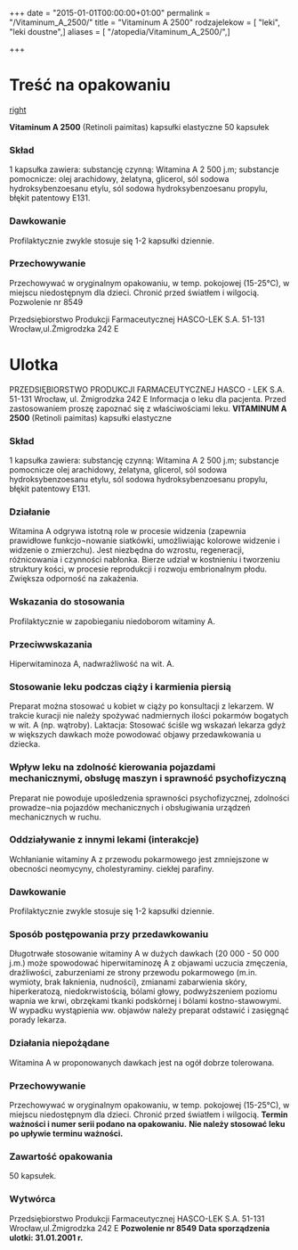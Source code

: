 +++
date = "2015-01-01T00:00:00+01:00"
permalink = "/Vitaminum_A_2500/"
title = "Vitaminum A 2500"
rodzajelekow = [ "leki", "leki doustne",]
aliases = [ "/atopedia/Vitaminum_A_2500/",]

+++

Treść na opakowaniu
===================

[right](/Grafika:Vitaminum_A_2500.jpg "wikilink")

**Vitaminum A 2500**
(Retinoli paimitas)
kapsułki elastyczne
50 kapsułek

### Skład

1 kapsułka zawiera: substancję czynną: Witamina A 2 500 j.m; substancje pomocnicze: olej arachidowy, żelatyna, glicerol, sól sodowa hydroksybenzoesanu etylu, sól sodowa hydroksybenzoesanu propylu, błękit patentowy E131.

### Dawkowanie

Profilaktycznie zwykle stosuje się 1-2 kapsułki dziennie.

### Przechowywanie

Przechowywać w oryginalnym opakowaniu, w temp. pokojowej (15-25°C), w miejscu niedostępnym dla dzieci. Chronić przed światłem i wilgocią.
Pozwolenie nr 8549

Przedsiębiorstwo Produkcji Farmaceutycznej HASCO-LEK S.A. 51-131 Wrocław,ul.Żmigrodzka 242 E

Ulotka
======

PRZEDSIĘBIORSTWO PRODUKCJI FARMACEUTYCZNEJ
HASCO - LEK S.A.
51-131 Wrocław, ul. Żmigrodzka 242 E
Informacja o leku dla pacjenta.
Przed zastosowaniem proszę zapoznać się z właściwościami leku.
**VITAMINUM A 2500**
(Retinoli paimitas)
kapsułki elastyczne

### Skład

1 kapsułka zawiera: substancję czynną: Witamina A 2 500 j.m; substancje pomocnicze olej arachidowy, żelatyna, glicerol, sól sodowa hydroksybenzoesanu etylu, sól sodowa hydroksybenzoesanu propylu, błękit patentowy E131.

### Działanie

Witamina A odgrywa istotną role w procesie widzenia (zapewnia prawidłowe funkcjo¬nowanie siatkówki, umożliwiając kolorowe widzenie i widzenie o zmierzchu). Jest niezbędna do wzrostu, regeneracji, różnicowania i czynności nabłonka. Bierze udział w kostnieniu i tworzeniu struktury kości, w procesie reprodukcji i rozwoju embrionalnym płodu. Zwiększa odporność na zakażenia.

### Wskazania do stosowania

Profilaktycznie w zapobieganiu niedoborom witaminy A.

### Przeciwwskazania

Hiperwitaminoza A, nadwrażliwość na wit. A.

### Stosowanie leku podczas ciąży i karmienia piersią

Preparat można stosować u kobiet w ciąży po konsultacji z lekarzem. W trakcie kuracji nie należy spożywać nadmiernych ilości pokarmów bogatych w wit. A (np. wątroby). Laktacja: Stosować ściśle wg wskazań lekarza gdyż w większych dawkach może powodować objawy przedawkowania u dziecka.

### Wpływ leku na zdolność kierowania pojazdami mechanicznymi, obsługę maszyn i sprawność psychofizyczną

Preparat nie powoduje upośledzenia sprawności psychofizycznej, zdolności prowadze¬nia pojazdów mechanicznych i obsługiwania urządzeń mechanicznych w ruchu.

### Oddziaływanie z innymi lekami (interakcje)

Wchłanianie witaminy A z przewodu pokarmowego jest zmniejszone w obecności neomycyny, cholestyraminy. ciekłej parafiny.

### Dawkowanie

Profilaktycznie zwykle stosuje się 1-2 kapsułki dziennie.

### Sposób postępowania przy przedawkowaniu

Długotrwałe stosowanie witaminy A w dużych dawkach (20 000 - 50 000 j.m.) może spowodować hiperwitaminozę A z objawami uczucia zmęczenia, drażliwości, zaburzeniami ze strony przewodu pokarmowego (m.in. wymioty, brak łaknienia, nudności), zmianami zabarwienia skóry, hiperkeratozą, niedokrwistością, bólami głowy, podwyższeniem poziomu wapnia we krwi, obrzękami tkanki podskórnej i bólami kostno-stawowymi. W wypadku wystąpienia ww. objawów należy preparat odstawić i zasięgnąć porady lekarza.

### Działania niepożądane

Witamina A w proponowanych dawkach jest na ogół dobrze tolerowana.

### Przechowywanie

Przechowywać w oryginalnym opakowaniu, w temp. pokojowej (15-25°C), w miejscu niedostępnym dla dzieci. Chronić przed światłem i wilgocią.
**Termin ważności i numer serii podano na opakowaniu.**
**Nie należy stosować leku po upływie terminu ważności.**

### Zawartość opakowania

50 kapsułek.

### Wytwórca

Przedsiębiorstwo Produkcji Farmaceutycznej HASCO-LEK S.A. 51-131 Wrocław,ul.Żmigrodzka 242 E
**Pozwolenie nr 8549**
**Data sporządzenia ulotki: 31.01.2001 r.**

